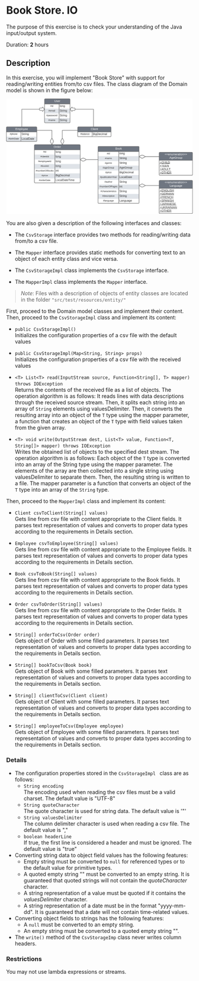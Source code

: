 # Book Store. IO

The purpose of this exercise is to check your understanding of the Java input/output system.

Duration: **2** hours

## Description

In this exercise, you will implement "Book Store" with support for reading/writing entities from/to csv files.
The class diagram of the Domain model is shown in the figure below:

![book-diagram-v1.png](book-diagram-v1.png)

You are also given a description of the following interfaces and classes:

* The `CsvStorage` interface provides two methods for reading/writing data from/to a csv file.

* The `Mapper` interface provides static methods for converting text to an object of each entity class and vice versa.

* The `CsvStorageImpl` class implements the `CsvStorage` interface.

* The `MapperImpl` class implements the `Mapper` interface.

> _Note_: Files with a description of objects of entity classes are located in the folder `"src/test/resources/entity/"`

First, proceed to the Domain model classes and implement their content.  
Then, proceed to the `CsvStorageImpl` class and implement its content:

* `public CsvStorageImpl()`  
  Initializes the configuration properties of a csv file with the default values

* `public CsvStorageImpl(Map<String, String> props)`  
  Initializes the configuration properties of a csv file with the received values

* `<T> List<T> read(InputStream source, Function<String[], T> mapper) throws IOException`  
  Returns the contents of the received file as a list of objects. The operation algorithm is as follows: It reads lines
  with data descriptions through the received source stream. Then, it splits each string into an array of `String`
  elements using valuesDelimiter. Then, it converts the resulting array into an object of the `T` type using the mapper
  parameter, a function that creates an object of the `T` type with field values taken from the given array.

* `<T> void write(OutputStream dest, List<T> value, Function<T, String[]> mapper) throws IOException`  
  Writes the obtained list of objects to the specified dest stream. The operation algorithm is as follows: Each object
  of the `T` type is converted into an array of the String type using the mapper parameter. The elements of the array
  are then collected into a single string using valuesDelimiter to separate them. Then, the resulting string is written
  to a file. The mapper parameter is a function that converts an object of the `T` type into an array of the `String`
  type.

Then, proceed to the `MapperImpl` class and implement its content:

* `Client csvToClient(String[] values)`  
  Gets line from csv file with content appropriate to the Client fields.
  It parses text representation of values and converts to proper data types according to the requirements in Details
  section.

* `Employee csvToEmployee(String[] values)`  
  Gets line from csv file with content appropriate to the Employee fields.
  It parses text representation of values and converts to proper data types according to the requirements in Details
  section.

* `Book csvToBook(String[] values)`  
  Gets line from csv file with content appropriate to the Book fields.
  It parses text representation of values and converts to proper data types according to the requirements in Details
  section.

* `Order csvToOrder(String[] values)`  
  Gets line from csv file with content appropriate to the Order fields.
  It parses text representation of values and converts to proper data types according to the requirements in Details
  section.

* `String[] orderToCsv(Order order)`  
  Gets object of Order with some filled parameters.
  It parses text representation of values and converts to proper data types according to the requirements in Details
  section.

* `String[] bookToCsv(Book book)`  
  Gets object of Book with some filled parameters.
  It parses text representation of values and converts to proper data types according to the requirements in Details
  section.

* `String[] clientToCsv(Client client)`  
  Gets object of Client with some filled parameters.
  It parses text representation of values and converts to proper data types according to the requirements in Details
  section.

* `String[] employeeToCsv(Employee employee)`  
  Gets object of Employee with some filled parameters.
  It parses text representation of values and converts to proper data types according to the requirements in Details
  section.

### Details

* The configuration properties stored in the `CsvStorageImpl ` class are as follows:
    - `String encoding`  
      The encoding used when reading the csv files must be a valid charset. The default value is "UTF-8"
    - `String quoteCharacter`  
      The quote character is used for string data. The default value is '"'
    - `String valuesDelimiter`  
      The column delimiter character is used when reading a csv file. The default value is ","
    - `boolean headerLine`  
      If true, the first line is considered a header and must be ignored. The default value is "true"
* Converting string data to object field values has the following features:
    - Empty string must be converted to `null` for referenced types or to the default value for primitive types.
    - A quoted empty string "" must be converted to an empty string. It is guaranteed that quoted strings will not
      contain the _quoteCharacter_ character.
    - A string representation of a value must be quoted if it contains the _valuesDelimiter_ character.
    - A string representation of a date must be in the format "yyyy-mm-dd". It is guaranteed that a date will not
      contain time-related values.
* Converting object fields to strings has the following features:
    - A `null` must be converted to an empty string.
    - An empty string must be converted to a quoted empty string "".
* The `write()` method of the `CsvStorageImp` class never writes column headers.

### Restrictions

You may not use lambda expressions or streams.
